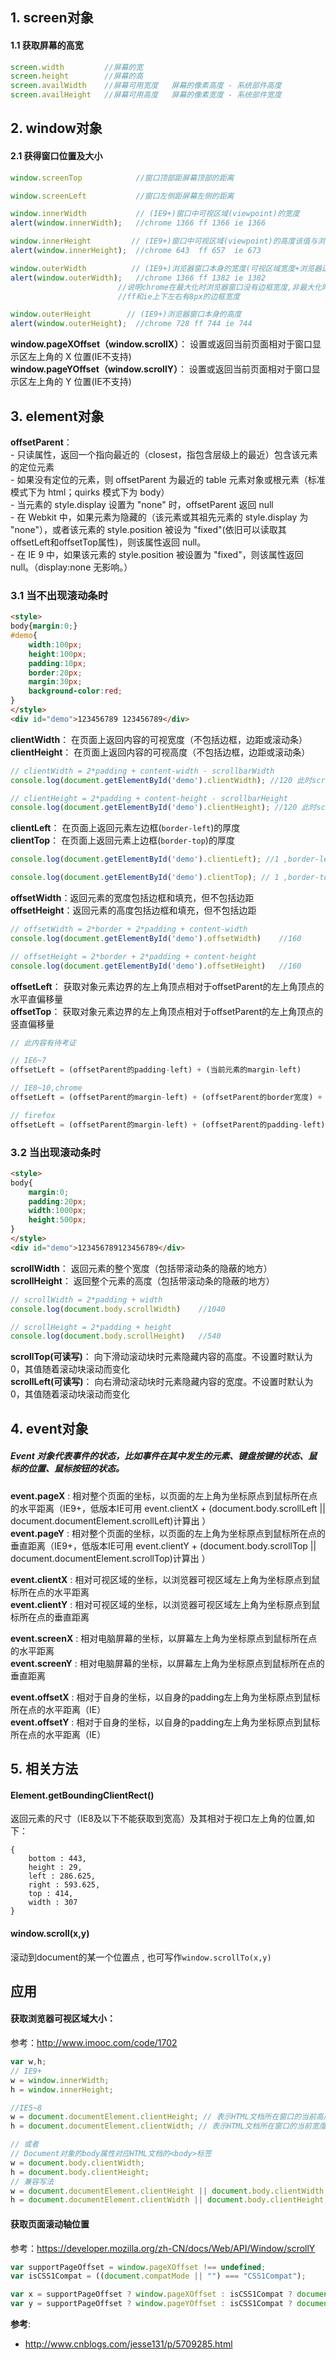 ## 1. screen对象
#### 1.1 获取屏幕的高宽

```js
screen.width         //屏幕的宽
screen.height        //屏幕的高
screen.availWidth    //屏幕可用宽度   屏幕的像素高度 - 系统部件高度
screen.availHeight   //屏幕可用高度   屏幕的像素宽度 - 系统部件宽度
```
## 2. window对象
#### 2.1 获得窗口位置及大小

```js
window.screenTop            //窗口顶部距屏幕顶部的距离

window.screenLeft           //窗口左侧距屏幕左侧的距离

window.innerWidth           // (IE9+)窗口中可视区域(viewpoint)的宽度
alert(window.innerWidth);   //chrome 1366 ff 1366 ie 1366

window.innerHeight         // (IE9+)窗口中可视区域(viewpoint)的高度该值与浏览器是否显示菜单栏等因素有关
alert(window.innerHeight);  //chrome 643  ff 657  ie 673

window.outerWidth          // (IE9+)浏览器窗口本身的宽度(可视区域宽度+浏览器边框宽度)
alert(window.outerWidth);   //chrome 1366 ff 1382 ie 1382  
                        //说明chrome在最大化时浏览器窗口没有边框宽度,非最大化时有8px边框
                        //ff和ie上下左右有8px的边框宽度

window.outerHeight        // (IE9+)浏览器窗口本身的高度
alert(window.outerHeight);  //chrome 728 ff 744 ie 744
```
**window.pageXOffset（window.scrollX）**：  设置或返回当前页面相对于窗口显示区左上角的 X 位置(IE不支持)    
**window.pageYOffset（window.scrollY）**：  设置或返回当前页面相对于窗口显示区左上角的 Y 位置(IE不支持) 

## 3. element对象
**offsetParent**：  
\- 只读属性，返回一个指向最近的（closest，指包含层级上的最近）包含该元素的定位元素    
\- 如果没有定位的元素，则 offsetParent 为最近的 table 元素对象或根元素（标准模式下为 html；quirks 模式下为 body）  
\- 当元素的 style.display 设置为 "none" 时，offsetParent 返回 null    
\- 在 Webkit 中，如果元素为隐藏的（该元素或其祖先元素的 style.display 为 "none"），或者该元素的 style.position 被设为 "fixed"(依旧可以读取其offsetLeft和offsetTop属性)，则该属性返回 null。  
\- 在 IE 9 中，如果该元素的 style.position 被设置为 "fixed"，则该属性返回 null。（display:none 无影响。）

### 3.1 当不出现滚动条时

```html
<style>
body{margin:0;}
#demo{
    width:100px;
    height:100px;
    padding:10px;
    border:20px;
    margin:30px;
    background-color:red;
}
</style>
<div id="demo">123456789 123456789</div>
```
**clientWidth**：  在页面上返回内容的可视宽度（不包括边框，边距或滚动条）  
**clientHeight**： 在页面上返回内容的可视高度（不包括边框，边距或滚动条）  

```js
// clientWidth = 2*padding + content-width - scrollbarWidth     
console.log(document.getElementById('demo').clientWidth); //120 此时scrollbarWidth=0

// clientHeight = 2*padding + content-height - scrollbarHeight
console.log(document.getElementById('demo').clientHeight); //120 此时scrollbarWidth=0
```
**clientLeft**：  在页面上返回元素左边框(`border-left`)的厚度  
**clientTop**： 在页面上返回元素上边框(`border-top`)的厚度  

```js
console.log(document.getElementById('demo').clientLeft); //1 ,border-left为1px

console.log(document.getElementById('demo').clientTop); // 1 ,border-top为1px
```
**offsetWidth**：返回元素的宽度包括边框和填充，但不包括边距  
**offsetHeight**：返回元素的高度包括边框和填充，但不包括边距

```js
// offsetWidth = 2*border + 2*padding + content-width  
console.log(document.getElementById('demo').offsetWidth)    //160

// offsetHeight = 2*border + 2*padding + content-height  
console.log(document.getElementById('demo').offsetHeight)   //160
```
**offsetLeft**： 获取对象元素边界的左上角顶点相对于offsetParent的左上角顶点的水平直偏移量  
**offsetTop**： 获取对象元素边界的左上角顶点相对于offsetParent的左上角顶点的竖直偏移量

```js
// 此内容有待考证

// IE6~7
offsetLeft = (offsetParent的padding-left) + (当前元素的margin-left)

// IE8~10,chrome
offsetLeft = (offsetParent的margin-left) + (offsetParent的border宽度) + (offsetParent的padding-left) + (当前元素的margin-left)

// firefox
offsetLeft = (offsetParent的margin-left) + (offsetParent的padding-left) + (当前元素的margin-left)
```  
### 3.2 当出现滚动条时

```html
<style>
body{
    margin:0;
    padding:20px;
    width:1000px;
    height:500px;
}
</style>
<div id="demo">123456789123456789</div>
```
**scrollWidth**： 返回元素的整个宽度（包括带滚动条的隐蔽的地方）  
**scrollHeight**： 返回整个元素的高度（包括带滚动条的隐蔽的地方）

```js
// scrollWidth = 2*padding + width    
console.log(document.body.scrollWidth)    //1040

// scrollHeight = 2*padding + height   
console.log(document.body.scrollHeight)   //540
```
**scrollTop(可读写)**： 向下滑动滚动块时元素隐藏内容的高度。不设置时默认为0，其值随着滚动块滚动而变化  
**scrollLeft(可读写)**： 向右滑动滚动块时元素隐藏内容的宽度。不设置时默认为0，其值随着滚动块滚动而变化

## 4. event对象
##### Event 对象代表事件的状态，比如事件在其中发生的元素、键盘按键的状态、鼠标的位置、鼠标按钮的状态。

**event.pageX** : 相对整个页面的坐标，以页面的左上角为坐标原点到鼠标所在点的水平距离（IE9+，低版本IE可用 event.clientX + (document.body.scrollLeft || document.documentElement.scrollLeft)计算出 ）    
**event.pageY** : 相对整个页面的坐标，以页面的左上角为坐标原点到鼠标所在点的垂直距离（IE9+，低版本IE可用 event.clientY + (document.body.scrollTop || document.documentElement.scrollTop)计算出 ）  

**event.clientX** : 相对可视区域的坐标，以浏览器可视区域左上角为坐标原点到鼠标所在点的水平距离    
**event.clientY** : 相对可视区域的坐标，以浏览器可视区域左上角为坐标原点到鼠标所在点的垂直距离  

**event.screenX** : 相对电脑屏幕的坐标，以屏幕左上角为坐标原点到鼠标所在点的水平距离    
**event.screenY** : 相对电脑屏幕的坐标，以屏幕左上角为坐标原点到鼠标所在点的垂直距离  

**event.offsetX** : 相对于自身的坐标，以自身的padding左上角为坐标原点到鼠标所在点的水平距离（IE）    
**event.offsetY** : 相对于自身的坐标，以自身的padding左上角为坐标原点到鼠标所在点的水平距离（IE） 

 

## 5. 相关方法 
#### Element.getBoundingClientRect()
返回元素的尺寸（IE8及以下不能获取到宽高）及其相对于视口左上角的位置,如下：

```
{
    bottom : 443,
    height : 29,
    left : 286.625,
    right : 593.625,
    top : 414,
    width : 307
}
```


#### window.scroll(x,y)
滚动到document的某一个位置点 , 也可写作`window.scrollTo(x,y)`

## 应用
#### 获取浏览器可视区域大小：
参考：http://www.imooc.com/code/1702

```js
var w,h;
// IE9+
w = window.innerWidth;
h = window.innerHeight;

//IE5~8
w = document.documentElement.clientHeight; // 表示HTML文档所在窗口的当前高度
h = document.documentElement.clientWidth; // 表示HTML文档所在窗口的当前宽度

// 或者
// Document对象的body属性对应HTML文档的<body>标签
w = document.body.clientWidth;
h = document.body.clientHeight;
// 兼容写法
w = document.documentElement.clientHeight || document.body.clientWidth;
h = document.documentElement.clientWidth || document.body.clientHeight;
```

#### 获取页面滚动轴位置
参考：https://developer.mozilla.org/zh-CN/docs/Web/API/Window/scrollY

```js
var supportPageOffset = window.pageXOffset !== undefined;
var isCSS1Compat = ((document.compatMode || "") === "CSS1Compat");

var x = supportPageOffset ? window.pageXOffset : isCSS1Compat ? document.documentElement.scrollLeft : document.body.scrollLeft;
var y = supportPageOffset ? window.pageYOffset : isCSS1Compat ? document.documentElement.scrollTop : document.body.scrollTop;
```


**参考**: 
- http://www.cnblogs.com/jesse131/p/5709285.html
